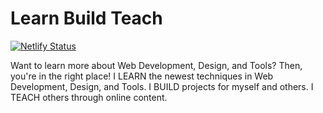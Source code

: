 # Learn Build Teach

[![Netlify Status](https://api.netlify.com/api/v1/badges/b9a205dd-5ae4-45e5-ae7e-b13aa830b669/deploy-status)](https://app.netlify.com/sites/hardcore-liskov-ec6efe/deploys)

Want to learn more about Web Development, Design, and Tools? Then, you're in the right place! I LEARN the newest techniques in Web Development, Design, and Tools. I BUILD projects for myself and others. I TEACH others through online content.
